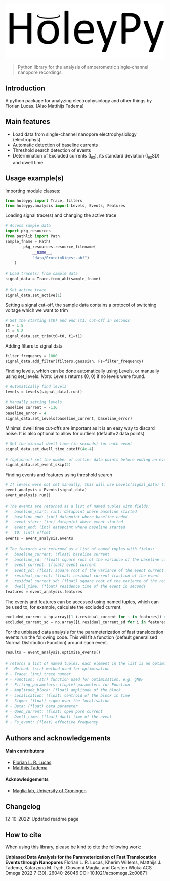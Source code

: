 ![HoleyPy](./img/HoleyPy.png)
> Python library for the analysis of amperometric single-channel nanopore recordings.

## Introduction
A python package for analyzing electrophysiology and other things by Florian Lucas.
(Also Matthijs Tadema)

## Main features
* Load data from single-channel nanopore electrophysiology (electrophys)
* Automatic detection of baseline currents
* Threshold search detection of events
* Determination of Excluded currents (I<sub>ex</sub>), its standard deviation (I<sub>ex</sub>SD) and dwell time

## Usage example(s)
Importing module classes:
````python
from holeypy import Trace, filters
from holeypy.analysis import Levels, Events, Features
````
Loading signal trace(s) and changing the active trace
````python
# Access sample data
import pkg_resources
from pathlib import Path
sample_fname = Path(
        pkg_resources.resource_filename(
            __name__,
            "data/ProteinDigest.abf")
    )

# Load trace(s) from sample data
signal_data = Trace.from_abf(sample_fname)

# Set active trace
signal_data.set_active(1)
````
Setting a signal cut-off, the sample data contains a protocol of switching voltage which we want to trim
````python
# Set the starting (t0) and end (t1) cut-off in seconds
t0 = 1.8
t1 = 5.8
signal_data.set_trim(t0=t0, t1=t1)
````
Adding filters to signal data
````python
filter_frequency = 1000
signal_data.add_filter(filters.gaussian, Fs=filter_frequency)
````
Finding levels, which can be done automatically using Levels, or manually using set_levels.
*Note*: Levels returns (0, 0) if no levels were found. 
````python
# Automatically find levels
levels = Levels(signal_data).run()

# Manually setting levels
baseline_current = -116
baseline_error = 4
signal_data.set_levels(baseline_current, baseline_error)
````
Minimal dwell time cut-offs are important as it is an easy way to discard noise. It is also optional to allow for outliers (default=2 data points)
````python
# Set the minimal dwell time (in seconds) for each event
signal_data.set_dwell_time_cutoff(4e-4)

# (optional) set the number of outlier data points before ending an event (default=2)
signal_data.set_event_skip(2)
````

Finding events and features using threshold search
````python
# If levels were not set manually, this will use Levels(signal_data) to determine them.
event_analysis = Events(signal_data)
event_analysis.run()

# The events are returned as a list of named tuples with fields: 
#   baseline_start: (int) datapoint where baseline started
#   baseline_end: (int) datapoint where baseline ended
#   event_start: (int) datapoint where event started 
#   event_end: (int) datapoint where baseline started 
#   t0: (int) offset
events = event_analysis.events

# The features are returned as a list of named tuples with fields: 
#   baseline_current: (float) baseline current
#   baseline_sd: (float) square root of the variance of the baseline current
#   event_current: (float) event current
#   event_sd: (float) square root of the variance of the event current
#   residual_current: (float) residual current fraction of the event
#   residual_current_sd: (float) square root of the variance of the residual current (error propagated)
#   dwell_time: (float) residence time of the event in seconds
features = event_analysis.features
````

The events and features can be accessed using named tuples, which can be used to, for example, calculate the excluded current.
````python
excluded_current = np.array([1-i.residual_current for i in features]) # excluded current fraction
excluded_current_sd = np.array([i.residual_current_sd for i in features]) # The square root of the variance is equal to the residual
````

For the unbiased data analysis for the parameterization of fast translocation events run the following code. This will fit a function (default generalised Normal Distribution Function) around each event.
````python
results = event_analysis.optimise_events()

# returns a list of named tuples, each element in the list is an optimized event.
# - Method: (str) method used for optimisation
# - Trace: (int) trace number
# - Function: (str) function used for optimisation, e.g. gNDF
# - Fitting_parameters: (tuple) parameters for Function
# - Amplitude_block: (float) amplitude of the block
# - Localisation: (float) centroid of the block in time
# - Sigma: (float) sigma over the localisation
# - Beta: (float) beta parameter
# - Open_current: (float) open pore current
# - Dwell_time: (float) dwell time of the event
# - Fs_event: (float) effective frequency
````

## Authors and acknowledgements
#### Main contributors
* [Florian L. R. Lucas](http://orcid.org/0000-0002-9561-5408 "Orcid page")
* [Matthijs Tadema](https://www.rug.nl/staff/m.j.tadema/ "University of Groningen staff page")

#### Acknowledgements
* [Maglia lab, University of Groningen](https://sites.google.com/a/rug.nl/maglia-lab-groningen/ "University of Groningen Maglia lab page")

## Changelog
12-10-2022: Updated readme page

## How to cite
When using this library, please be kind to cite the following work: 

<strong>Unbiased Data Analysis for the Parameterization of Fast Translocation Events through Nanopores</strong>
Florian L. R. Lucas, Kherim Willems, Matthijs J. Tadema, Katarzyna M. Tych, Giovanni Maglia, and Carsten Wloka
ACS Omega 2022 7 (30), 26040-26046
DOI: 10.1021/acsomega.2c00871 